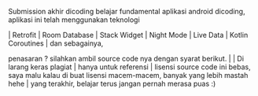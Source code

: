 Submission akhir dicoding belajar fundamental aplikasi android dicoding, aplikasi ini telah menggunakan teknologi

| Retrofit
| Room Database
| Stack Widget
| Night Mode
| Live Data
| Kotlin Coroutines
| dan sebagainya, 

penasaran ? silahkan ambil source code nya dengan syarat berikut.
|
| Di larang keras plagiat
| hanya untuk referensi
| lisensi source code ini bebas, saya malu kalau di buat lisensi macem-macem, banyak yang lebih mastah hehe
| yang terakhir, belajar terus jangan pernah merasa puas :)
